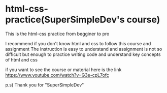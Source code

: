 # html-css-practice(SuperSimpleDev's course)

This is the html-css practice from begginer to pro

I recommend if you don't know html and css to follow this course and assignment
The instruction is easy to understand and assignment is not so difficult 
but enough to practice writing code and understand key concepts of html and css

if you want to see the course or material
here is the link
https://www.youtube.com/watch?v=G3e-cpL7ofc

p.s)
Thank you for "SuperSimpleDev"
